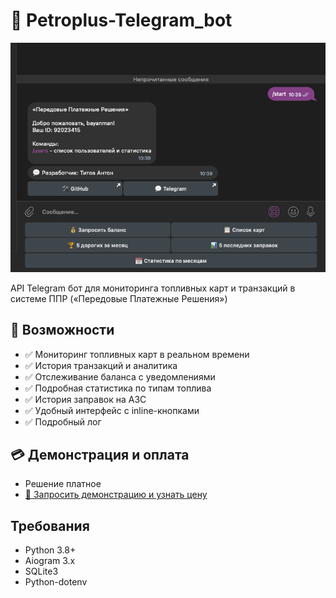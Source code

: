 # 🤖 Petroplus-Telegram_bot

![main Logo](main.png)

API Telegram бот для мониторинга топливных карт и транзакций в системе ППР («Передовые Платежные Решения»)

## 🚀 Возможности

- ✅ Мониторинг топливных карт в реальном времени
- ✅ История транзакций и аналитика
- ✅ Отслеживание баланса с уведомлениями
- ✅ Подробная статистика по типам топлива
- ✅ История заправок на АЗС
- ✅ Удобный интерфейс с inline-кнопками
- ✅ Подробный лог

## 💳 Демонстрация и оплата

- Решение платное
- [🔗 Запросить демонстрацию и узнать цену](https://github.com/bayanist)


## Требования

- Python 3.8+
- Aiogram 3.x
- SQLite3
- Python-dotenv
